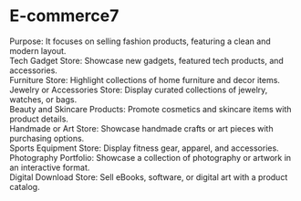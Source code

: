 # E-commerce7
Purpose:  It focuses on selling fashion products, featuring a clean and modern layout.<br>
Tech Gadget Store: Showcase new gadgets, featured tech products, and accessories.<br>
Furniture Store: Highlight collections of home furniture and decor items.<br>
Jewelry or Accessories Store: Display curated collections of jewelry, watches, or bags.<br>
Beauty and Skincare Products: Promote cosmetics and skincare items with product details.<br>
Handmade or Art Store: Showcase handmade crafts or art pieces with purchasing options.<br>
Sports Equipment Store: Display fitness gear, apparel, and accessories.<br>
Photography Portfolio: Showcase a collection of photography or artwork in an interactive format.<br>
Digital Download Store: Sell eBooks, software, or digital art with a product catalog.
